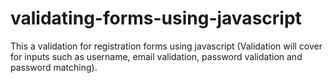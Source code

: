 # validating-forms-using-javascript

This a validation for registration forms using javascript (Validation will cover for inputs such as username, email validation, password validation and password matching).
